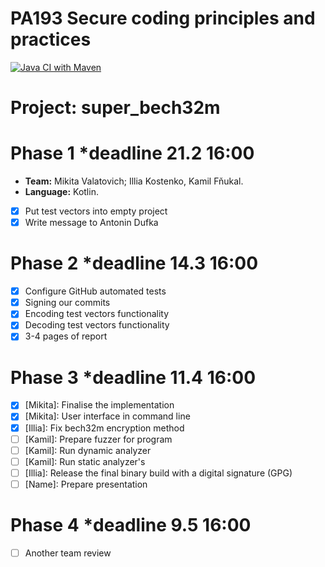 # PA193 Secure coding principles and practices
[![Java CI with Maven](https://github.com/NikitaVolotovich/super_bech32m/actions/workflows/maven.yml/badge.svg?branch=main)](https://github.com/NikitaVolotovich/super_bech32m/actions/workflows/maven.yml)
# Project: super_bech32m
# Phase 1 *deadline 21.2 16:00
* **Team:** Mikita Valatovich; Illia Kostenko, Kamil Fňukal.
* **Language:** Kotlin.
* [x] Put test vectors into empty project
* [x] Write message to Antonin Dufka
# Phase 2 *deadline 14.3 16:00
* [x] Configure GitHub automated tests
* [x] Signing our commits
* [x] Encoding test vectors functionality
* [x] Decoding test vectors functionality
* [x] 3-4 pages of report
# Phase 3 *deadline 11.4 16:00
* [x] [Mikita]: Finalise the implementation 
* [x] [Mikita]: User interface in command line
* [x] [Illia]: Fix bech32m encryption method
* [ ] [Kamil]: Prepare fuzzer for program
* [ ] [Kamil]: Run dynamic analyzer
* [ ] [Kamil]: Run static analyzer's
* [ ] [Illia]: Release the final binary build with a digital signature (GPG)
* [ ] [Name]: Prepare presentation 
# Phase 4 *deadline 9.5 16:00
* [ ] Another team review


